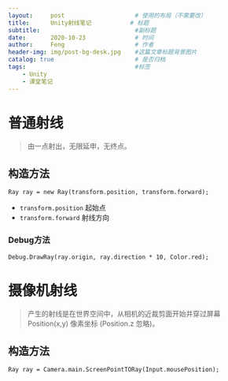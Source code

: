 ```yaml
---
layout:     post   				    # 使用的布局（不需要改）
title:      Unity射线笔记 	  		# 标题
subtitle:                   		#副标题
date:       2020-10-23 				# 时间
author:     Feng 					# 作者
header-img: img/post-bg-desk.jpg 	#这篇文章标题背景图片
catalog: true 						# 是否归档
tags:								#标签
    - Unity
    - 课堂笔记
---
```


# 普通射线
>由一点射出，无限延申，无终点。

## 构造方法
```
Ray ray = new Ray(transform.position, transform.forward);
```
- `transform.position` 起始点  
- `transform.forward` 射线方向

### Debug方法
```
Debug.DrawRay(ray.origin, ray.direction * 10, Color.red);
```

# 摄像机射线
>产生的射线是在世界空间中，从相机的近裁剪面开始并穿过屏幕 Position(x,y) 像素坐标 (Position.z 忽略)。
## 构造方法
    Ray ray = Camera.main.ScreenPointTORay(Input.mousePosition);